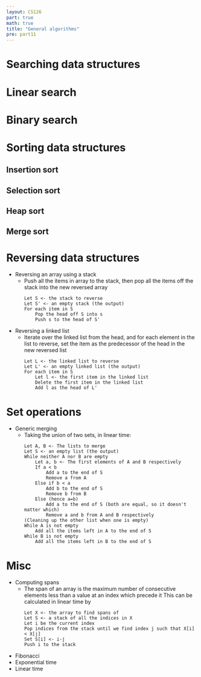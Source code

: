 ```yaml
---
layout: CS126
part: true
math: true
title: "General algorithms"
pre: part11
---
```


# Searching data structures

# Linear search
# Binary search


# Sorting data structures

## Insertion sort
## Selection sort
## Heap sort
## Merge sort


# Reversing data structures
- Reversing an array using a stack
  - Push all the items in array to the stack, then pop all the items off the stack into the new reversed array
    ```
    Let S <- the stack to reverse
    Let S' <- an empty stack (the output)
    For each item in S
    	Pop the head off S into s
    	Push s to the head of S'
    ```
- Reversing a linked list
  - Iterate over the linked list from the head, and for each element in the list to reverse, set the item as the predecessor of the head in the new reversed list
    ```
    Let L <- the linked list to reverse
    Let L' <- an empty linked list (the output)
    For each item in S
    	Let l <- the first item in the linked list
    	Delete the first item in the linked list
    	Add l as the head of L'
    ```



# Set operations
- Generic merging
  - Taking the union of two sets, in linear time:
    ```
    Let A, B <- The lists to merge
    Let S <- an empty list (the output)
    While neither A nor B are empty
    	Let a, b <- The first elements of A and B respectively
    	If a < b
    		Add a to the end of S
    		Remove a from A
    	Else if b < a
    		Add b to the end of S
    		Remove b from B
    	Else (hence a=b)
    		Add a to the end of S (both are equal, so it doesn't matter which)
    		Remove a and b from A and B respectively
    (Cleaning up the other list when one is empty)
    While A is not empty
    	Add all the items left in A to the end of S
    While B is not empty
    	Add all the items left in B to the end of S
    ```



# Misc
- Computing spans
  - The span of an array is the maximum number of consecutive elements less than a value at an index which precede it
    This can be calculated in linear time by
    ```
    Let X <- the array to find spans of
    Let S <- a stack of all the indices in X
    Let i be the current index
    Pop indices from the stack until we find index j such that X[i] < X[j]
    Set S[i] <- i-j
    Push i to the stack
    ```
- Fibonacci
 - Exponential time
 - Linear time
